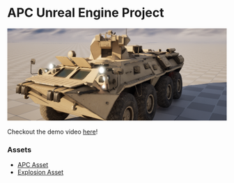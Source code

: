 # APC Unreal Engine Project 

![APC](https://raw.githubusercontent.com/ethans333/APC_Project/refs/heads/main/apc.png)

Checkout the demo video [here](https://www.linkedin.com/feed/update/urn:li:activity:7362986439287967744/)!

### Assets

- [APC Asset](https://www.fab.com/listings/fe642fdd-c5bc-4e7d-bcc2-6bc0d43c1be5)
- [Explosion Asset](https://www.fab.com/listings/a48b3fa2-2ebf-42c2-8892-fa20a1eff289)
